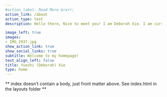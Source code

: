 ```yaml
---
#action_label: Read More &rarr;
action_link: /about
action_type: text
description: Hello there, Nice to meet you! I am Deborah Xie. I am currently a second-year Master of Science student at University of Pennsylvania. I have a Bachelor's Degree from Hamilton College in Economics and in Literature. I perceive and interact with the world with critical thinking and quantitative analysis. I want to work in an diverse community that succeeds together and delivers sustainable solutions with innovative mindsets.

image_left: true
images:
- IMG_2937.jpg
show_action_link: true
show_social_links: true
subtitle: Welcome to my homepage! 
text_align_left: false
title: Yuezhi (Deborah) Xie
type: home
---
```


** index doesn't contain a body, just front matter above.
See index.html in the layouts folder **
